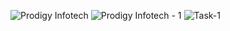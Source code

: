![Prodigy Infotech](https://github.com/SE-LAPS/Temperature-Conversion-Program/assets/87580847/ecb750a8-4d05-4084-94f3-572dbe75841d)
![Prodigy Infotech - 1](https://github.com/SE-LAPS/Temperature-Conversion-Program/assets/87580847/1d87c55a-90b2-4798-acc7-ae13b46acce9)
![Task-1](https://github.com/SE-LAPS/Temperature-Conversion-Program/assets/87580847/9b094604-bc77-4dbd-be36-2f9e8f1e4fde)
